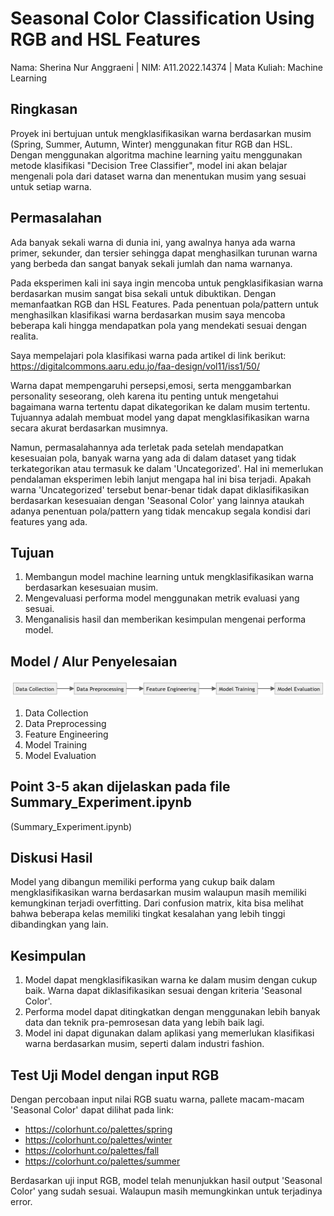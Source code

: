# Seasonal Color Classification Using RGB and HSL Features

Nama: Sherina Nur Anggraeni | 
NIM: A11.2022.14374 | 
Mata Kuliah: Machine Learning

## Ringkasan
Proyek ini bertujuan untuk mengklasifikasikan warna berdasarkan musim (Spring, Summer, Autumn, Winter) menggunakan fitur RGB dan HSL.
Dengan menggunakan algoritma machine learning yaitu menggunakan metode klasifikasi "Decision Tree Classifier", 
model ini akan belajar mengenali pola dari dataset warna dan menentukan musim yang sesuai untuk setiap warna.

## Permasalahan
Ada banyak sekali warna di dunia ini, yang awalnya hanya ada warna primer, sekunder, dan tersier sehingga dapat menghasilkan turunan warna yang berbeda dan sangat banyak sekali jumlah dan nama warnanya.

Pada eksperimen kali ini saya ingin mencoba untuk pengklasifikasian warna berdasarkan musim sangat bisa sekali untuk dibuktikan. Dengan memanfaatkan RGB dan HSL Features. Pada penentuan pola/pattern untuk menghasilkan klasifikasi warna berdasarkan musim saya mencoba beberapa kali hingga mendapatkan pola yang mendekati sesuai dengan realita.

Saya mempelajari pola klasifikasi warna pada artikel di link berikut: https://digitalcommons.aaru.edu.jo/faa-design/vol11/iss1/50/

Warna dapat mempengaruhi persepsi,emosi, serta menggambarkan personality seseorang, oleh karena itu penting untuk mengetahui bagaimana warna tertentu dapat dikategorikan ke dalam musim tertentu. Tujuannya adalah membuat model yang dapat mengklasifikasikan warna secara akurat berdasarkan musimnya.

Namun, permasalahannya ada terletak pada setelah mendapatkan kesesuaian pola, banyak warna yang ada di dalam dataset yang tidak terkategorikan atau termasuk ke dalam 'Uncategorized'. Hal ini memerlukan pendalaman eksperimen lebih lanjut mengapa hal ini bisa terjadi. Apakah warna 'Uncategorized' tersebut benar-benar tidak dapat diklasifikasikan berdasarkan kesesuaian dengan 'Seasonal Color' yang lainnya ataukah adanya penentuan pola/pattern yang tidak mencakup segala kondisi dari features yang ada.

## Tujuan
1. Membangun model machine learning untuk mengklasifikasikan warna berdasarkan kesesuaian musim.
2. Mengevaluasi performa model menggunakan metrik evaluasi yang sesuai.
3. Menganalisis hasil dan memberikan kesimpulan mengenai performa model.

## Model / Alur Penyelesaian
![Model Alur Penyelesaian](alur-modeling.png)
1. Data Collection
2. Data Preprocessing
3. Feature Engineering
4. Model Training
5. Model Evaluation

## Point 3-5 akan dijelaskan pada file Summary_Experiment.ipynb
(Summary_Experiment.ipynb)

## Diskusi Hasil
Model yang dibangun memiliki performa yang cukup baik dalam mengklasifikasikan warna berdasarkan musim walaupun masih memiliki kemungkinan terjadi overfitting.
Dari confusion matrix, kita bisa melihat bahwa beberapa kelas memiliki tingkat kesalahan yang lebih tinggi dibandingkan yang lain.

## Kesimpulan
1. Model dapat mengklasifikasikan warna ke dalam musim dengan cukup baik. Warna dapat diklasifikasikan sesuai dengan kriteria 'Seasonal Color'.
2. Performa model dapat ditingkatkan dengan menggunakan lebih banyak data dan teknik pra-pemrosesan data yang lebih baik lagi.
3. Model ini dapat digunakan dalam aplikasi yang memerlukan klasifikasi warna berdasarkan musim, seperti dalam industri fashion.

## Test Uji Model dengan input RGB
Dengan percobaan input nilai RGB suatu warna, pallete macam-macam 'Seasonal Color' dapat dilihat pada link:
* https://colorhunt.co/palettes/spring
* https://colorhunt.co/palettes/winter
* https://colorhunt.co/palettes/fall
* https://colorhunt.co/palettes/summer

Berdasarkan uji input RGB, model telah menunjukkan hasil output 'Seasonal Color' yang sudah sesuai.
Walaupun masih memungkinkan untuk terjadinya error.


